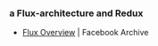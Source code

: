 ### a Flux-architecture and Redux

- [Flux Overview](https://facebookarchive.github.io/flux/docs/in-depth-overview/) | Facebook Archive
  
